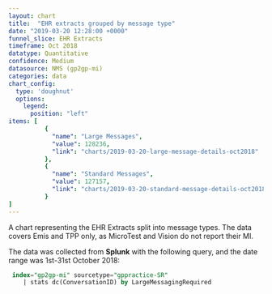 ```yaml
---
layout: chart
title:  "EHR extracts grouped by message type"
date: "2019-03-20 12:28:00 +0000"
funnel_slice: EHR Extracts
timeframe: Oct 2018
datatype: Quantitative
confidence: Medium
datasource: NMS (gp2gp-mi)
categories: data
chart_config: 
  type: 'doughnut'
  options:
    legend:
      position: "left"
items: [
          {
            "name": "Large Messages",
            "value": 128236,
            "link": "charts/2019-03-20-large-message-details-oct2018"
          },
          {
            "name": "Standard Messages",
            "value": 127157,
            "link": "charts/2019-03-20-standard-message-details-oct2018"
          }
]
---
```

A chart representing the EHR Extracts split into message types. The data covers Emis and TPP only, as MicroTest and Vision do not report their MI.

The data was collected from **Splunk** with the following query, and the date range was 1st-31st October 2018:

```sql
 index="gp2gp-mi" sourcetype="gppractice-SR"
    | stats dc(ConversationID) by LargeMessagingRequired
```
